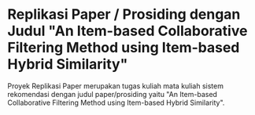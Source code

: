 # Replikasi Paper / Prosiding dengan Judul "An Item-based Collaborative Filtering Method using Item-based Hybrid Similarity"
Proyek Replikasi Paper merupakan tugas kuliah mata kuliah sistem rekomendasi dengan judul paper/prosiding yaitu "An Item-based Collaborative Filtering Method using Item-based Hybrid Similarity".
